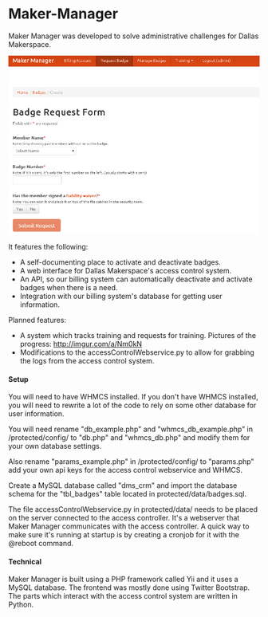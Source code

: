 Maker-Manager
=============

Maker Manager was developed to solve administrative challenges for Dallas Makerspace.

![Alt text](https://github.com/pawl/MakerManager/blob/master/screenshots/makermanager.png "Badge Request Page")


It features the following:
* A self-documenting place to activate and deactivate badges.
* A web interface for Dallas Makerspace's access control system.
* An API, so our billing system can automatically deactivate and activate badges when there is a need.
* Integration with our billing system's database for getting user information.

Planned features:
* A system which tracks training and requests for training. Pictures of the progress: http://imgur.com/a/Nm0kN
* Modifications to the accessControlWebservice.py to allow for grabbing the logs from the access control system.

#### Setup
You will need to have WHMCS installed. If you don't have WHMCS installed, you will need to rewrite a lot of the code to rely on some other database for user information.

You will need rename "db_example.php" and "whmcs_db_example.php" in /protected/config/ to "db.php" and "whmcs_db.php" and modify them for your own database settings.

Also rename "params_example.php" in /protected/config/ to "params.php" add your own api keys for the access control webservice and WHMCS.

Create a MySQL database called "dms_crm" and import the database schema for the "tbl_badges" table located in protected/data/badges.sql.

The file accessControlWebservice.py in protected/data/ needs to be placed on the server connected to the access controller. It's a webserver that Maker Manager communicates with the access controller. A quick way to make sure it's running at startup is by creating a cronjob for it with the @reboot command.

#### Technical
Maker Manager is built using a PHP framework called Yii and it uses a MySQL database. The frontend was mostly done using Twitter Bootstrap. The parts which interact with the access control system are written in Python.
